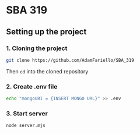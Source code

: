 # SBA 319

## Setting up the project
### 1. Cloning the project
```bash
git clone https://github.com/AdamFariello/SBA_319
```
Then <code>cd</code> into the cloned repository

### 2. Create .env file
```bash
echo "mongoURI = {INSERT MONGO URL}" >> .env
```

### 3. Start server
```bash
node server.mjs
```